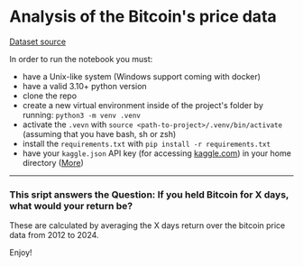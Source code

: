# Analysis of the Bitcoin's price data
[Dataset source](https://www.kaggle.com/datasets/mczielinski/bitcoin-historical-data)

In order to run the notebook you must:
- have a Unix-like system (Windows support coming with docker)
- have a valid 3.10+ python version
- clone the repo
- create a new virtual environment inside of the project's folder by running: `python3 -m venv .venv`
- activate the `.vevn` with `source <path-to-project>/.venv/bin/activate` (assuming that you have bash, sh or zsh)
- install the `requirements.txt` with `pip install -r requirements.txt`
- have your `kaggle.json` API key (for accessing [kaggle.com](https://www.kaggle.com/)) in your home directory ([More](https://github.com/Kaggle/kagglehub#option-3-read-credentials-from-kagglejson))
---
### This sript answers the Question: If you held Bitcoin for X days, what would your return be?

These are calculated by averaging the X days return over the bitcoin price data from 2012 to 2024.

Enjoy!
